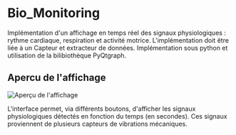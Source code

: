 # Bio_Monitoring
Implémentation d'un affichage en temps réel des signaux physiologiques : rythme cardiaque, respiration et activité motrice.
L'implémentation doit être liée à un Capteur et extracteur de données. Implémentation sous python et utilisation de la bilibiothèque PyQtgraph.

## Apercu de l'affichage
![Aperçu de l'affichage](Capture_écran_bcg.png)

L'interface permet, via différents boutons, d'afficher les signaux physiologiques détectés en fonction du temps (en secondes). Ces signaux proviennent de plusieurs capteurs de vibrations mécaniques.

